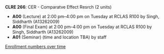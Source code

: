 **CLRE 266**: CER - Comparatve Effect Resrch (2 units)

- **A00** (Lecture) at 2:00 pm–4:00 pm on Tuesday at RCLAS R100 by Singh, Siddharth (A13262009)
- **A00** (Final Exam) at 2:00 pm–4:00 pm on Tuesday at RCLAS R100 by Singh, Siddharth (A13262009)
- **A01** (Seminar) (time and location TBA) by staff

[Enrollment numbers over time](./CLRE266.tsv)
